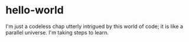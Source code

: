 # hello-world
I'm just a codeless chap utterly intrigued by this world of code; it is like a parallel universe. I'm taking steps to learn.
